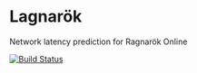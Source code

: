 # Lagnarök
Network latency prediction for Ragnarök Online

[![Build Status](https://travis-ci.org/arthurpessoa/lagnarok.svg?branch=master)](https://travis-ci.org/arthurpessoa/lagnarok)
